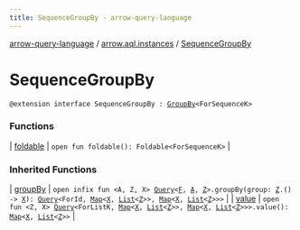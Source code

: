 ```yaml
---
title: SequenceGroupBy - arrow-query-language
---
```


[arrow-query-language](../../index.html) / [arrow.aql.instances](../index.html) / [SequenceGroupBy](./index.html)

# SequenceGroupBy

`@extension interface SequenceGroupBy : `[`GroupBy`](../../arrow.aql/-group-by/index.html)`<ForSequenceK>`

### Functions

| [foldable](foldable.html) | `open fun foldable(): Foldable<ForSequenceK>` |

### Inherited Functions

| [groupBy](../../arrow.aql/-group-by/group-by.html) | `open infix fun <A, Z, X> `[`Query`](../../arrow.aql/-query/index.html)`<`[`F`](../../arrow.aql/-group-by/index.html#F)`, `[`A`](../../arrow.aql/-group-by/group-by.html#A)`, `[`Z`](../../arrow.aql/-group-by/group-by.html#Z)`>.groupBy(group: `[`Z`](../../arrow.aql/-group-by/group-by.html#Z)`.() -> `[`X`](../../arrow.aql/-group-by/group-by.html#X)`): `[`Query`](../../arrow.aql/-query/index.html)`<ForId, `[`Map`](https://kotlinlang.org/api/latest/jvm/stdlib/kotlin.collections/-map/index.html)`<`[`X`](../../arrow.aql/-group-by/group-by.html#X)`, `[`List`](https://kotlinlang.org/api/latest/jvm/stdlib/kotlin.collections/-list/index.html)`<`[`Z`](../../arrow.aql/-group-by/group-by.html#Z)`>>, `[`Map`](https://kotlinlang.org/api/latest/jvm/stdlib/kotlin.collections/-map/index.html)`<`[`X`](../../arrow.aql/-group-by/group-by.html#X)`, `[`List`](https://kotlinlang.org/api/latest/jvm/stdlib/kotlin.collections/-list/index.html)`<`[`Z`](../../arrow.aql/-group-by/group-by.html#Z)`>>>` |
| [value](../../arrow.aql/-group-by/value.html) | `open fun <Z, X> `[`Query`](../../arrow.aql/-query/index.html)`<ForListK, `[`Map`](https://kotlinlang.org/api/latest/jvm/stdlib/kotlin.collections/-map/index.html)`<`[`X`](../../arrow.aql/-group-by/value.html#X)`, `[`List`](https://kotlinlang.org/api/latest/jvm/stdlib/kotlin.collections/-list/index.html)`<`[`Z`](../../arrow.aql/-group-by/value.html#Z)`>>, `[`Map`](https://kotlinlang.org/api/latest/jvm/stdlib/kotlin.collections/-map/index.html)`<`[`X`](../../arrow.aql/-group-by/value.html#X)`, `[`List`](https://kotlinlang.org/api/latest/jvm/stdlib/kotlin.collections/-list/index.html)`<`[`Z`](../../arrow.aql/-group-by/value.html#Z)`>>>.value(): `[`Map`](https://kotlinlang.org/api/latest/jvm/stdlib/kotlin.collections/-map/index.html)`<`[`X`](../../arrow.aql/-group-by/value.html#X)`, `[`List`](https://kotlinlang.org/api/latest/jvm/stdlib/kotlin.collections/-list/index.html)`<`[`Z`](../../arrow.aql/-group-by/value.html#Z)`>>` |


